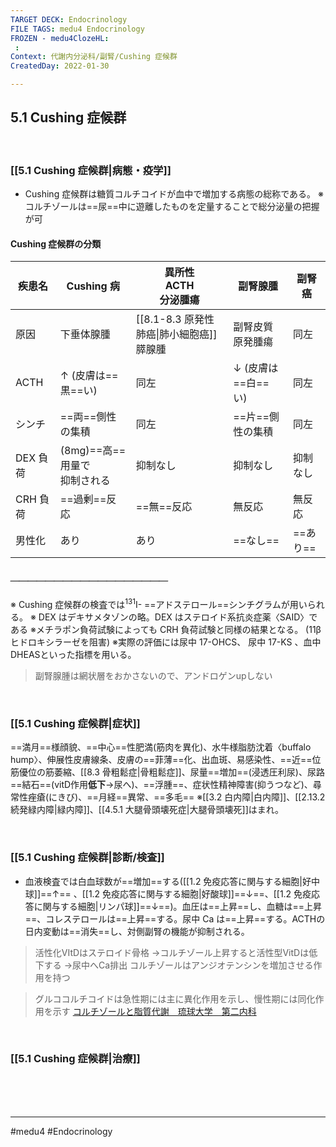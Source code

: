 ```yaml
---
TARGET DECK: Endocrinology
FILE TAGS: medu4 Endocrinology
FROZEN - medu4ClozeHL:
 : 
Context: 代謝内分泌科/副腎/Cushing 症候群
CreatedDay: 2022-01-30

---
```


## 5.1 Cushing 症候群

<br>

### [[5.1 Cushing 症候群|病態・疫学]]
* Cushing 症候群は糖質コルチコイドが血中で増加する病態の総称である。
※コルチゾールは==尿==中に遊離したものを定量することで総分泌量の把握が可
#### Cushing 症候群の分類
|疾患名|Cushing 病|異所性<br>ACTH<br>分泌腫瘍|副腎腺腫|副腎癌|
|---|---|---|---|---|
|原因|下垂体腺腫|[[8.1-8.3 原発性肺癌\|肺小細胞癌]]<br>膵腺腫|副腎皮質原発腫瘍|同左|
|ACTH|↑ (皮膚は==黒==い)|同左|↓ (皮膚は==白==い)|同左|
|シンチ|==両==側性の集積|同左|==片==側性の集積|同左|
|DEX 負荷|(8mg)==高==用量で<br>抑制される|抑制なし|抑制なし|抑制なし|抑制なし|
|CRH 負荷|==過剰==反応|==無==反応|無反応|無反応|無反応|
|男性化|あり|あり|==なし==|==あり==|
##### ＿＿＿＿＿＿＿＿＿＿＿＿＿＿＿＿＿＿
※ Cushing 症候群の検査では<sup>131</sup>I- ==アドステロール==シンチグラムが用いられる。 
※ DEX はデキサメタゾンの略。DEX はステロイド系抗炎症薬〈SAID〉である
※メチラポン負荷試験によっても CRH 負荷試験と同様の結果となる。 (11βヒドロキシラーゼを阻害)
※実際の評価には尿中 17-OHCS、 尿中 17-KS 、血中 DHEASといった指標を用いる。
>副腎腺腫は網状層をおかさないので、アンドロゲンupしない
<!--ID: 1643709295813-->




<br>

### [[5.1 Cushing 症候群|症状]]
==満月==様顔貌、==中心==性肥満(筋肉を異化)、水牛様脂肪沈着〈buffalo hump〉、伸展性皮膚線条、皮膚の==菲薄==化、出血斑、易感染性、==近==位筋優位の筋萎縮、[[8.3 骨粗鬆症|骨粗鬆症]]、尿量==増加==(浸透圧利尿)、尿路==結石==(vitD作用**低下**→尿へ)、==浮腫==、症状性精神障害(抑うつなど)、尋常性痤瘡(にきび)、==月経==異常、==多毛==
※[[3.2 白内障|白内障]]、[[2.13.2 続発緑内障|緑内障]]、[[4.5.1 大腿骨頭壊死症|大腿骨頭壊死]]はまれ。
<!--ID: 1643709295820-->





<br>

### [[5.1 Cushing 症候群|診断/検査]]
* 血液検査では白血球数が==増加==する([[1.2 免疫応答に関与する細胞|好中球]]==↑== 、[[1.2 免疫応答に関与する細胞|好酸球]]==↓==、[[1.2 免疫応答に関与する細胞|リンパ球]]==↓==)。血圧は==上昇==し、血糖は==上昇==、コレステロールは==上昇==する。尿中 Ca は==上昇==する。ACTHの日内変動は==消失==し、対側副腎の機能が抑制される。
>活性化VItDはステロイド骨格
>→コルチゾール上昇すると活性型VitDは低下する
>→尿中へCa排出
>コルチゾールはアンジオテンシンを増加させる作用を持つ
<!--ID: 1643709295826-->


>グルココルチコイドは急性期には主に異化作用を示し、慢性期には同化作用を示す
[コルチゾールと脂質代謝　琉球大学　第二内科](https://www.ryudai2nai.com/doc/Lipid201201_01.pdf)


<br>

### [[5.1 Cushing 症候群|治療]]


<br><br><br>

---


#medu4 #Endocrinology 